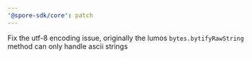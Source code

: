 ```yaml
---
'@spore-sdk/core': patch
---
```


Fix the utf-8 encoding issue, originally the lumos `bytes.bytifyRawString` method can only handle ascii strings
